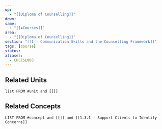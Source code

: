 ```yaml
---
up:
  - "[[Diploma of Counselling]]"
down: 
same:
  - "[[❀Courses]]"
area:
  - "[[Diploma of Counselling]]"
section: "[[1 - Communication Skills and the Counselling Framework]]"
tags: [course]
status: 
aliases:
  - CHCCSL003
---
```

## Related Units
```dataview
list FROM #unit and [[]]
```

## Related Concepts
```dataview
LIST FROM #concept and [[]] and [[1.3.1 - Support Clients to Identify Concerns]]
```
